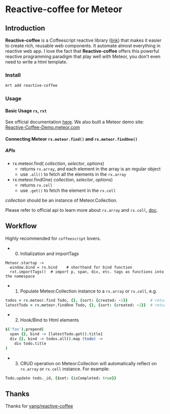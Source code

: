 Reactive-coffee for Meteor
==============

## Introduction

**Reactive-coffee** is a Coffeescript reactive library ([link](http://yang.github.io/reactive-coffee/)) that makes it easier to create rich, reusable web components. It automate almost everything in reactive web app. I love the fact that **Reactive-coffee** offers this powerful reactive programming paradigm that play well with Meteor, you don't even need to write a html template.

### Install

```bash
mrt add reactive-coffee
```

### Usage

#### Basic Usage `rx`, `rxt`

See official documentation [here](http://yang.github.io/reactive-coffee/quickstart.html). We also built a Meteor demo site: [Reactive-Coffee-Demo.meteor.com](http://reactive-coffee-demo.meteor.com)

#### Connecting Meteor `rx.meteor.find()` and `rx.meteor.findOne()`

##### APIs

* rx.meteor.find( _collection_, _selector_, _options_)
    * returns `rx.array`, and each element in the array is an regular object
    * use `.all()` to fetch all the elements in the `rx.array`
* rx.meteor.findOne( _collection_, _selector_, _options_)
    * returns `rx.cell`
    * use `.get()` to fetch the element in the `rx.cell`

_collection_ should be an instance of Meteor.Collection.

Please refer to official api to learn more about `rx.array` and `rx.cell`, [doc](http://yang.github.io/reactive-coffee/api.html). 


## Workflow

Highly recommended for `coffeescript` lovers.

* 0) Initialization and importTags

```
Meteor.startup ->
  window.bind = rx.bind    # shorthand for bind function
  rxt.importTags()  # import p, span, div, etc. tags as functions into the namespace
```

* 1) Populate Meteor.Collection instance to a `rx.array` or `rx.cell`, e.g.

```coffeescript
todos = rx.meteor.find Todo, {}, {sort: {created: -1}}          # returns rx.array
latestTodo = rx.meteor.findOne Todo, {}, {sort: {created: -1}}  # returns rx.cell
```

* 2) Hook/Bind to Html elements

```coffeescript
$('foo').prepend(
  span {}, bind -> [latestTodo.get().title]
  div {}, bind -> todos.all().map (todo) ->
    div todo.title
)
```

* 3) CRUD operation on Meteor.Collection will automatically reflect on `rx.array` or `rx.cell` instance. For example:

```coffeescript
Todo.update todo._id, {$set: {isCompleted: true}}
```

## Thanks

Thanks for [yang/reactive-coffee](https://github.com/yang/reactive-coffee)
